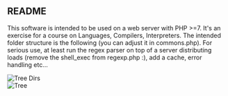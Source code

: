## README
This software is intended to be used on a web server with PHP >=7.
It's an exercise for a course on Languages, Compilers, Interpreters.
The intended folder structure is the following (you can adjust it in commons.php).
For serious use, at least run the regex parser on top of a server distributing loads (remove the shell_exec from regexp.php :), add a cache, error handling etc...

![Tree Dirs](http://geimaxpower.altervista.org/Schermata_da_2020-02-17_23-56-26.png)   
![Tree](http://geimaxpower.altervista.org/Schermata_da_2020-02-17_23-57-56.png)  